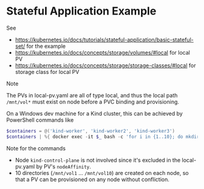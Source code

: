 # Stateful Application Example

See

* https://kubernetes.io/docs/tutorials/stateful-application/basic-stateful-set/ for the example
* https://kubernetes.io/docs/concepts/storage/volumes/#local for local PV
* https://kubernetes.io/docs/concepts/storage/storage-classes/#local for storage class for local PV

Note

The PVs in local-pv.yaml are all of type local, and thus the local path `/mnt/vol*` must exist on node before a PVC binding and provisioning.

On a Windows dev machine for a Kind cluster, this can be achieved by PowerShell commands like

```ps1
$containers = @('kind-worker', 'kind-worker2', 'kind-worker3')
$containers | %{ docker exec -it $_ bash -c 'for i in {1..10}; do mkdir -p /mnt/vol$i; done' }
```

Note for the commands

* Node `kind-control-plane` is not involved since it's excluded in the local-pv.yaml by PV's `nodeAffinity`.
* 10 directories (`/mnt/vol1` ... `/mnt/vol10`) are created on each node, so that a PV can be provisioned on any node without confliction.
